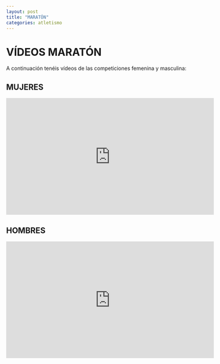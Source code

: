 ```yaml
---
layout: post
title: "MARATÓN"
categories: atletismo
---
```


# VÍDEOS MARATÓN

A continuación tenéis vídeos de las competiciones femenina y masculina:

## MUJERES

<iframe width="560" height="315" src="https://www.youtube.com/embed/DsBOYOi5pds" frameborder="0" allow="accelerometer; autoplay; encrypted-media; gyroscope; picture-in-picture" allowfullscreen></iframe>

## HOMBRES

<iframe width="560" height="315" src="https://www.youtube.com/embed/FpoDmkZFAEI" frameborder="0" allow="accelerometer; autoplay; encrypted-media; gyroscope; picture-in-picture" allowfullscreen></iframe>
